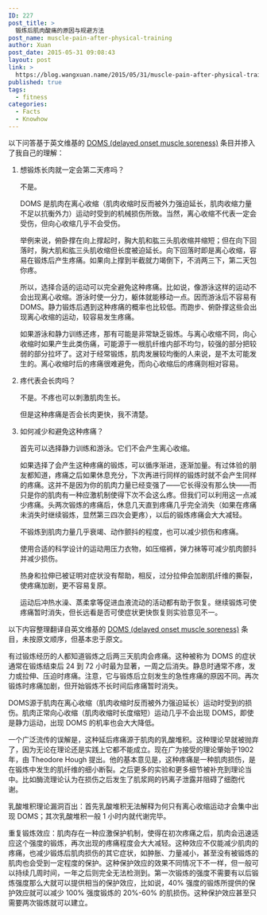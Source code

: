 ```yaml
---
ID: 227
post_title: >
  锻炼后肌肉酸痛的原因与规避方法
post_name: muscle-pain-after-physical-training
author: Xuan
post_date: 2015-05-31 09:08:43
layout: post
link: >
  https://blog.wangxuan.name/2015/05/31/muscle-pain-after-physical-training/
published: true
tags:
  - fitness
categories:
  - Facts
  - Knowhow
---
```

以下问答基于英文维基的 [DOMS (delayed onset muscle soreness)](https://en.wikipedia.org/wiki/Delayed_onset_muscle_soreness) 条目并掺入了我自己的理解：

1.  想锻炼长肉就一定会第二天疼吗？

    不是。

    DOMS 是肌肉在离心收缩（肌肉收缩时反而被外力强迫延长，肌肉收缩力量不足以抗衡外力）运动时受到的机械损伤所致。当然，离心收缩不代表一定会受伤，但向心收缩几乎不会受伤。

    举例来说，俯卧撑在向上撑起时，胸大肌和肱三头肌收缩并缩短；但在向下回落时，胸大肌和肱三头肌收缩但长度被迫延长。向下回落时即是离心收缩，容易在锻炼后产生疼痛。如果向上撑到半截就力竭倒下，不消两三下，第二天包你疼。

    所以，选择合适的运动可以完全避免这种疼痛。比如说，像游泳这样的运动不会出现离心收缩。游泳时使一分力，躯体就能移动一点。因而游泳后不容易有 DOMS。静力锻炼后遇到这种疼痛的概率也比较低。而跑步、俯卧撑这些会出现离心收缩的运动，较容易发生疼痛。

    如果游泳和静力训练还疼，那有可能是非常缺乏锻炼。与离心收缩不同，向心收缩时如果产生此类伤痛，可能源于一根肌纤维内部不均匀，较强的部分把较弱的部分拉坏了。这对于经常锻炼，肌肉发展较均衡的人来说，是不太可能发生的。离心收缩时后的疼痛很难避免，而向心收缩后的疼痛则相对容易。

2.  疼代表会长肉吗？

    不是。不疼也可以刺激肌肉生长。
 
    但是这种疼痛是否会长肉更快，我不清楚。

3.  如何减少和避免这种疼痛？

    首先可以选择静力训练和游泳。它们不会产生离心收缩。

    如果选择了会产生这种疼痛的锻炼，可以循序渐进，逐渐加量。有过体验的朋友都知道，疼痛之后如果休息充分，下次再进行同样的锻炼时就不会产生同样的疼痛。这并不是因为你的肌肉力量已经变强了——它长得没有那么快——而只是你的肌肉有一种应激机制使得下次不会这么疼。但我们可以利用这一点减少疼痛。头两次锻炼的疼痛后，休息几天直到疼痛几乎完全消失（如果在疼痛未消失时继续锻炼，显然第三四次会更疼），以后的锻炼疼痛会大大减轻。

    不锻炼到肌肉力量几乎衰竭、动作颤抖的程度，也可以减少损伤和疼痛。

    使用合适的科学设计的运动用压力衣物，如压缩裤，弹力袜等可减少肌肉颤抖并减少损伤。

    热身和拉伸已被证明对症状没有帮助，相反，过分拉伸会加剧肌纤维的撕裂，使疼痛加剧，更不容易复原。

    运动后冲热水澡、蒸柔拿等促进血液流动的活动都有助于恢复。继续锻炼可使疼痛暂时消失，但长远看是否可使症状更快恢复则实验意见不一。


以下内容整理翻译自英文维基的 [DOMS (delayed onset muscle soreness)](https://en.wikipedia.org/wiki/Delayed_onset_muscle_soreness) 条目，未按原文顺序，但基本忠于原文。

有过锻炼经历的人都知道锻炼之后两三天肌肉会疼痛。这种被称为 DOMS 的症状通常在锻炼结束后 24 到 72 小时最为显著，一周之后消失。静息时通常不疼，发力或拉伸、压迫时疼痛。注意，它与锻炼后立刻发生的急性疼痛的原因不同。再次锻炼时疼痛加剧，但开始锻炼不长时间后疼痛暂时消失。 

DOMS源于肌肉在离心收缩（肌肉收缩时反而被外力强迫延长）运动时受到的损伤。肌肉正常向心收缩（肌肉收缩时长度缩短）运动几乎不会出现 DOMS，即使是静力运动，出现 DOMS 的机率也会大大降低。 

一个广泛流传的误解是，这种延后疼痛源于肌肉的乳酸堆积。这种理论早就被抛弃了，因为无论在理论还是实践上它都不能成立。现在广为接受的理论肇始于1902年，由 Theodore Hough 提出。他的基本意见是，这种疼痛是一种肌肉损伤，是在锻炼中发生的肌纤维的细小断裂。之后更多的实验和更多细节被补充到理论当中。比如酶流理论认为在损伤之后发生了肌浆网的钙离子泄露并阻碍了细胞代谢。 

乳酸堆积理论漏洞百出：首先乳酸堆积无法解释为何只有离心收缩运动才会集中出现 DOMS；其次乳酸堆积一般 1 小时内就代谢完毕。 

重复锻炼效应：肌肉存在一种应激保护机制，使得在初次疼痛之后，肌肉会迅速适应这个强度的锻炼，再次出现的疼痛程度会大大减轻。这种效应不仅能减少肌肉的疼痛，也减少锻炼后肌肉损伤的其它症状，如肿胀、力量减小，甚至没有被锻炼的肌肉也会受到一定程度的保护。这种保护效应的效果不同情况下不一样，但一般可以持续几周时间，一年之后则完全无法检测到。第一次锻炼的强度不需要有以后锻炼强度那么大就可以提供相当的保护效应，比如说，40% 强度的锻炼所提供的保护效应就可以减少 100% 强度锻炼的 20%-60% 的肌损伤。这种保护效应甚至只需要两次锻炼就可以建立。
